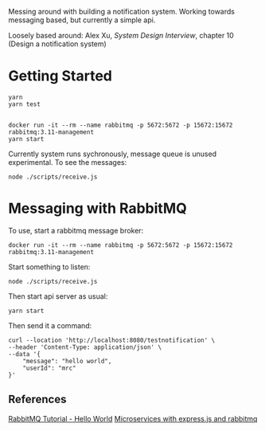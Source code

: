 Messing around with building a notification system.
Working towards messaging based, but currently a simple api.

Loosely based around:
Alex Xu, _System Design Interview_, chapter 10 (Design a notification system)

# Getting Started

```
yarn
yarn test


docker run -it --rm --name rabbitmq -p 5672:5672 -p 15672:15672 rabbitmq:3.11-management
yarn start
```

Currently system runs sychronously, message queue is unused experimental. To see the messages:
```
node ./scripts/receive.js
```

# Messaging with RabbitMQ

To use, start a rabbitmq message broker:
```
docker run -it --rm --name rabbitmq -p 5672:5672 -p 15672:15672 rabbitmq:3.11-management

```

Start something to listen:
```
node ./scripts/receive.js
```

Then start api server as usual:
```
yarn start
```

Then send it a command:

```
curl --location 'http://localhost:8080/testnotification' \
--header 'Content-Type: application/json' \
--data '{
    "message": "hello world",
    "userId": "mrc"
}'
```


## References
[RabbitMQ Tutorial - Hello World](https://www.rabbitmq.com/tutorials/tutorial-one-javascript.html)
[Microservices with express.js and rabbitmq](https://dev.to/omardiaa48/microservices-with-expressjs-and-rabbitmq-34dk)

